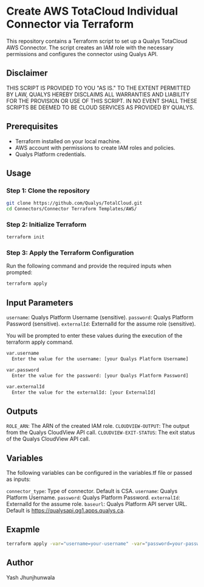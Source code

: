 # Create AWS TotaCloud Individual Connector via Terraform

This repository contains a Terraform script to set up a Qualys TotaCloud AWS Connector. The script creates an IAM role with the necessary permissions and configures the connector using Qualys API.

## Disclaimer

THIS SCRIPT IS PROVIDED TO YOU "AS IS." TO THE EXTENT PERMITTED BY LAW, QUALYS HEREBY DISCLAIMS ALL WARRANTIES AND LIABILITY FOR THE PROVISION OR USE OF THIS SCRIPT. IN NO EVENT SHALL THESE SCRIPTS BE DEEMED TO BE CLOUD SERVICES AS PROVIDED BY QUALYS.

## Prerequisites

- Terraform installed on your local machine.
- AWS account with permissions to create IAM roles and policies.
- Qualys Platform credentials.

## Usage

### Step 1: Clone the repository

```sh
git clone https://github.com/Qualys/TotalCloud.git
cd Connectors/Connector Terraform Templates/AWS/
```

### Step 2: Initialize Terraform
```sh
terraform init
```

### Step 3: Apply the Terraform Configuration
Run the following command and provide the required inputs when prompted:
```sh
terraform apply
```

## Input Parameters
`username`: Qualys Platform Username (sensitive).
`password`: Qualys Platform Password (sensitive).
`externalId`: ExternalId for the assume role (sensitive).

You will be prompted to enter these values during the execution of the terraform apply command.
```sh
var.username
  Enter the value for the username: [your Qualys Platform Username]

var.password
  Enter the value for the password: [your Qualys Platform Password]

var.externalId
  Enter the value for the externalId: [your ExternalId]
```
## Outputs
`ROLE_ARN`: The ARN of the created IAM role.
`CLOUDVIEW-OUTPUT`: The output from the Qualys CloudView API call.
`CLOUDVIEW-EXIT-STATUS`: The exit status of the Qualys CloudView API call.

## Variables
The following variables can be configured in the variables.tf file or passed as inputs:

`connector_type`: Type of connector. Default is CSA.
`username`: Qualys Platform Username.
`password`: Qualys Platform Password.
`externalId`: ExternalId for the assume role.
`baseurl`: Qualys Platform API server URL. Default is https://qualysapi.qg1.apps.qualys.ca.

## Exapmle
```sh
terraform apply -var="username=your-username" -var="password=your-password" -var="externalId=your-externalId"
```

## Author
Yash Jhunjhunwala
